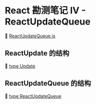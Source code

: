 # React 勘测笔记 IV - ReactUpdateQueue

:dolphin: [ReactUpdateQueue.js](https://github.com/TAUnionOtto/react-interpretation/blob/master/packages、react-reconciler、src、ReactUpdateQueue.js)

## ReactUpdate 的结构

:dolphin: [type Update<State>](https://github.com/TAUnionOtto/react-interpretation/blob/master/packages/react-reconciler/src/ReactFiberReconciler.js#L109)

## ReactUpdateQueue 的结构
:dolphin: [type ReactUpdateQueue](https://github.com/TAUnionOtto/react-interpretation/blob/master/packages/react-reconciler/src/ReactFiberReconciler.js#L115)
